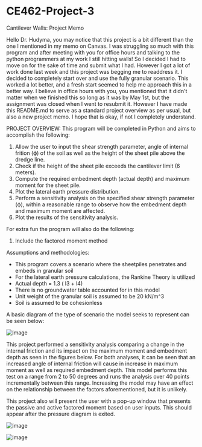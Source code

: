 # CE462-Project-3
Cantilever Walls: Project Memo

Hello Dr. Hudyma, you may notice that this project is a bit different than the one I mentioned in my memo on Canvas. I was struggling so much with this program and after meeting with you for office hours and talking to the python programmers at my work I still hitting walls! So I decided I had to move on for the sake of time and submit what I had. However I got a lot of work done last week and this project was begging me to readdress it. I decided to completely start over and use the fully granular scenario. This worked a lot better, and a fresh start seemed to help me approach this in a better way. I believe in office hours with you, you mentioned that it didn't matter when we finished this so long as it was by May 1st, but the assignment was closed when I went to resubmit it. However I have made this README.md to serve as a standard project overview as per usual, but also a new project memo. I hope that is okay, if not I completely understand.

PROJECT OVERVIEW:
This program will be completed in Python and aims to accomplish the following:

1. Allow the user to input the shear strength parameter, angle of internal frition (ϕ) of the soil as well as the height of the sheet pile above the dredge line. 
3. Check if the height of the sheet pile exceeds the cantilever limit (6 meters).
4. Compute the required embedment depth (actual depth) and maximum moment for the sheet pile.
5. Plot the lateral earth pressure distribution.
6. Perform a sensitivity analysis on the specified shear strength parameter (ϕ),  within a reasonable range to observe how the embedment depth and maximum moment are affected.
7. Plot the results of the sensitivity analysis.
   
For extra fun the program will also do the following:

1. Include the factored moment method
   
Assumptions and methodologies:
- This program covers a scenario where the sheetpiles penetrates and embeds in granular soil
- For the lateral earth pressure calculations, the Rankine Theory is utilized
- Actual depth = 1.3 ( l3 + l4)
- There is no groundwater table accounted for in this model
- Unit weight of the granular soil is assumed to be 20 kN/m^3
- Soil is assumed to be cohesionless

A basic diagram of the type of scenario the model seeks to represent can be seen below:

![image](https://github.com/JessikaSolleder/CE462-Project-3/assets/156147848/656dec7f-3a4b-49b4-a17e-94ee2573b339)


This project performed a sensitivity analysis comparing a change in the internal friction and its impact on the maximum moment and embedment depth as seen in the figures below. For both analyses, it can be seen that an increased angle of internal friction will cause in increase in maximum moment as well as required embedment depth. This model performs this test on a range from 2 to 50 degrees and runs the analysis over 40 points incrementally between this range. Increasing the model may have an effect on the relationship between the factors aforementioned, but it is unlikely. 

This project also will present the user with a pop-up window that presents the passive and active factored moment based on user inputs. This should appear after the pressure diagram is exited.

![image](https://github.com/JessikaSolleder/CE462-Project-3/assets/156147848/096737d4-a519-4d22-8c5c-a204535ec70f)

![image](https://github.com/JessikaSolleder/CE462-Project-3/assets/156147848/67e987c8-3ee8-470d-8872-f29d85da3cd2)






